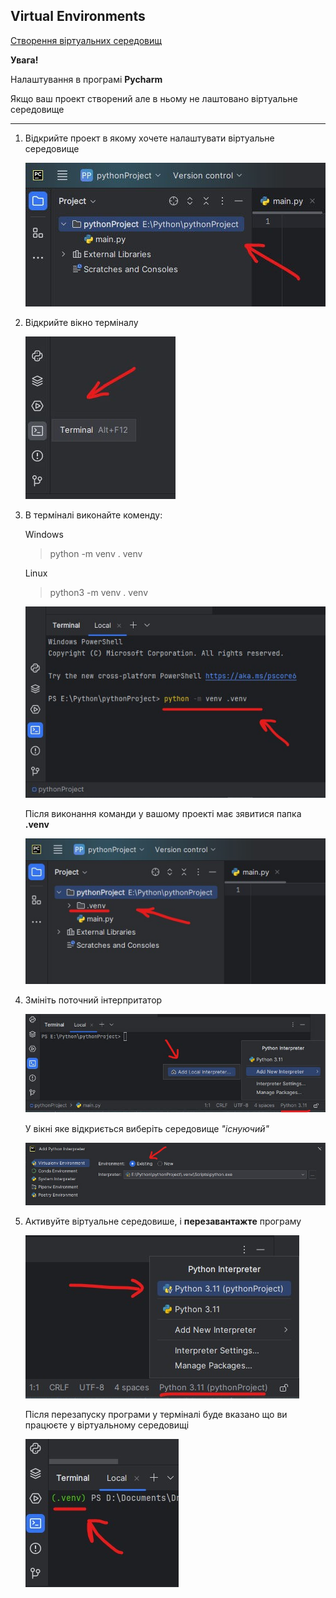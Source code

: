 ## Virtual Environments

[Створення віртуальних середовищ](https://docs.python.org/3.10/library/venv.html)

__Увага!__

Налаштування в програмі __Pycharm__
 
Якщо ваш проект створений але в ньому 
не лаштовано віртуальне середовище

---

1. Відкрийте проект в якому хочете налаштувати віртуальне середовище

    ![Open project](images/01.jpg)


2. Відкрийте вікно терміналу

    ![Termimal](images/02.jpg)


3. В терміналі виконайте коменду:

    Windows
    
    > python -m venv . venv
     
    Linux
    
    > python3 -m venv . venv
     
    ![Termimal](images/03.jpg)

    Після виконання команди у вашому проекті має зявитися папка __.venv__
    
    ![Termimal](images/04.jpg)


4. Змініть поточний інтерпритатор

    ![Termimal](images/05.jpg)
    
    У вікні яке відкриється виберіть середовище _"існуючий"_
    
    ![Termimal](images/06.jpg)


5. Активуйте віртуальне середовише, і __перезавантажте__ програму   

    ![Termimal](images/07.jpg)
    
    Після перезапуску програми у терміналі буде вказано 
    що ви працюєте у віртуальному середовищі
    
    ![Termimal](images/08.jpg)
